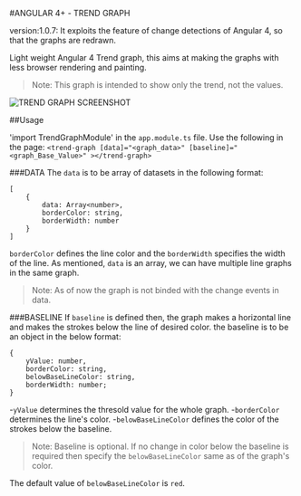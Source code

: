 #ANGULAR 4+ - TREND GRAPH

version:1.0.7:
It exploits the feature of change detections of Angular 4, so that the graphs are redrawn.

Light weight Angular 4 Trend graph, this aims at making the graphs with less browser rendering and painting.
>Note: This graph is intended to show only the trend, not the values.

![TREND GRAPH SCREENSHOT](https://image.ibb.co/dm3NVF/trend_graph.png)

##Usage

'import TrendGraphModule' in the `app.module.ts` file.
Use the following in the page:
`<trend-graph [data]="<graph_data>" [baseline]="<graph_Base_Value>" ></trend-graph>`

###DATA
The `data` is to be array of datasets in the following format:
```
[
    {
        data: Array<number>,
        borderColor: string,
        borderWidth: number
    }     
]
```
`borderColor` defines the line color and the `borderWidth` specifies the width of the line.
As mentioned, `data` is an array, we can have multiple line graphs in the same graph.

>Note: As of now the graph is not binded with the change events in data.

###BASELINE
If `baseline` is defined then, the graph makes a horizontal line and makes the strokes below the line of desired color. 
the baseline is to be an object in the below format:

```
{
    yValue: number,
    borderColor: string,
    belowBaseLineColor: string,
    borderWidth: number;
}
```
-`yValue` determines the thresold value for the whole graph.
-`borderColor` determines the line's color.
-`belowBaseLineColor` defines the color of the strokes below the baseline.

> Note: Baseline is optional. If no change in color below the baseline is required then specify the `belowBaseLineColor` same as of the graph's color.

The default value of `belowBaseLineColor` is `red`.



